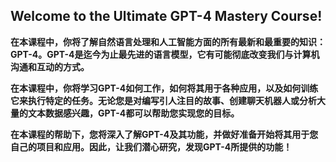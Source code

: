 ## Welcome to the Ultimate GPT-4 Mastery Course! 

**在本课程中，你将了解自然语言处理和人工智能方面的所有最新和最重要的知识： GPT-4。GPT-4是迄今为止最先进的语言模型，它有可能彻底改变我们与计算机沟通和互动的方式。**

**在本课程中，你将学习GPT-4如何工作，如何将其用于各种应用，以及如何训练它来执行特定的任务。无论您是对编写引人注目的故事、创建聊天机器人或分析大量的文本数据感兴趣，GPT-4都可以帮助您实现您的目标。**

**在本课程的帮助下，您将深入了解GPT-4及其功能，并做好准备开始将其用于您自己的项目和应用。因此，让我们潜心研究，发现GPT-4所提供的功能！**
